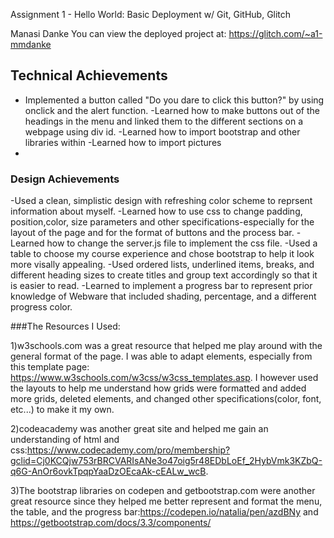 Assignment 1 - Hello World: Basic Deployment w/ Git, GitHub, Glitch

Manasi Danke
You can view the deployed project at: https://glitch.com/~a1-mmdanke

## Technical Achievements
- Implemented a button called "Do you dare to click this button?" by using onclick and the alert function.
-Learned how to make buttons out of the headings in the menu and linked them to the different sections on a webpage using div id.
-Learned how to import bootstrap and other libraries within <head></head>
-Learned how to import pictures
-

### Design Achievements
-Used a clean, simplistic design with refreshing color scheme to reprsent information about myself.
-Learned how to use css to change padding, position,color, size parameters and other specifications-especially for the layout of the page and for the format of buttons and the process bar. 
-Learned how to change the server.js file to implement the css file.
-Used a table to choose my course experience and chose bootstrap to help it look more visally appealing.
-Used ordered lists, underlined items, breaks, and different heading sizes to create titles and group text accordingly so that it is easier to read.
-Learned to implement a progress bar to represent prior knowledge of Webware that included shading, percentage, and a different progress color.


###The Resources I Used:

1)w3schools.com was a great resource that helped me play around with the general format of the page. I was able to adapt elements, especially from this template page: https://www.w3schools.com/w3css/w3css_templates.asp. I however used the layouts to help me understand how grids were formatted and added more grids, deleted elements, and changed other specifications(color, font, etc...) to make it my own.

2)codeacademy was another great site and helped me gain an understanding of html and css:https://www.codecademy.com/pro/membership?gclid=Cj0KCQjw753rBRCVARIsANe3o47oig5r48EDbLoEf_2HybVmk3KZbQ-q6G-AnOr6ovkTpqpYaaDzOEcaAk-cEALw_wcB.

3)The bootstrap libraries on codepen and getbootstrap.com were another great resource since they helped me better represent and format the menu, the table, and the progress bar:https://codepen.io/natalia/pen/azdBNy and https://getbootstrap.com/docs/3.3/components/




